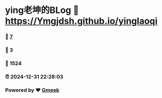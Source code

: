 # ying老坤的BLog :link: https://Ymgjdsh.github.io/yinglaoqi 
### :page_facing_up: [7](https://Ymgjdsh.github.io/yinglaoqi/tag.html) 
### :speech_balloon: 3 
### :hibiscus: 1524 
### :alarm_clock: 2024-12-31 22:28:03 
### Powered by :heart: [Gmeek](https://github.com/Meekdai/Gmeek)
